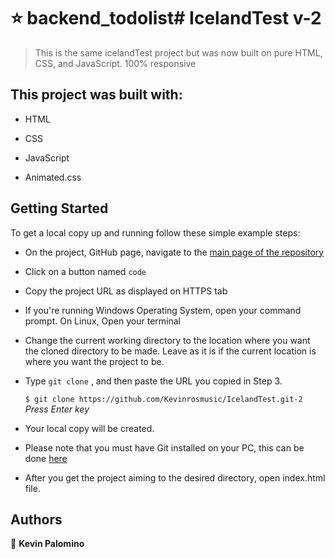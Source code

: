 # :star: backend_todolist# IcelandTest v-2

> This is the same icelandTest project but was now built on pure HTML, CSS, and JavaScript. 100% responsive

## This project was built with:

 - HTML

 - CSS

 - JavaScript

 - Animated.css

## Getting Started

To get a local copy up and running follow these simple example steps:

- On the project, GitHub page, navigate to the  [main page of the repository](https://github.com/Kevinrosmusic/IcelandTest-2.git)

- Click on a button named `code`

- Copy the project URL as displayed on HTTPS tab

- If you're running Windows Operating System, open your command prompt. On Linux, Open your terminal

- Change the current working directory to the location where you want the cloned directory to be made. Leave as it is if the current location is where you want the project to be. 

- Type `git clone` , and then paste the URL you copied in Step 3.<br>

  `$ git clone https://github.com/Kevinrosmusic/IcelandTest.git-2` <em>Press Enter key</em><br>

- Your local copy will be created.

- Please note that you must have Git installed on your PC, this can be done [here](https://gist.github.com/derhuerst/1b15ff4652a867391f03)

- After you get the project aiming to the desired directory, open index.html file. 

## Authors

👤 **Kevin Palomino**


